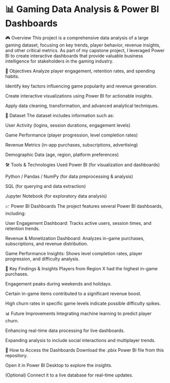 # 📊 Gaming Data Analysis & Power BI Dashboards
🎮 Overview
This project is a comprehensive data analysis of a large gaming dataset, focusing on key trends, player behavior, revenue insights, and other critical metrics. As part of my capstone project, I leveraged Power BI to create interactive dashboards that provide valuable business intelligence for stakeholders in the gaming industry.

📌 Objectives
Analyze player engagement, retention rates, and spending habits.

Identify key factors influencing game popularity and revenue generation.

Create interactive visualizations using Power BI for actionable insights.

Apply data cleaning, transformation, and advanced analytical techniques.

📂 Dataset
The dataset includes information such as:

User Activity (logins, session durations, engagement levels)

Game Performance (player progression, level completion rates)

Revenue Metrics (in-app purchases, subscriptions, advertising)

Demographic Data (age, region, platform preferences)

🛠️ Tools & Technologies Used
Power BI (for visualization and dashboards)

Python / Pandas / NumPy (for data preprocessing & analysis)

SQL (for querying and data extraction)

Jupyter Notebook (for exploratory data analysis)

📈 Power BI Dashboards
The project features several Power BI dashboards, including:

User Engagement Dashboard: Tracks active users, session times, and retention trends.

Revenue & Monetization Dashboard: Analyzes in-game purchases, subscriptions, and revenue distribution.

Game Performance Insights: Shows level completion rates, player progression, and difficulty analysis.

🚀 Key Findings & Insights
Players from Region X had the highest in-game purchases.

Engagement peaks during weekends and holidays.

Certain in-game items contributed to a significant revenue boost.

High churn rates in specific game levels indicate possible difficulty spikes.

📊 Future Improvements
Integrating machine learning to predict player churn.

Enhancing real-time data processing for live dashboards.

Expanding analysis to include social interactions and multiplayer trends.

📎 How to Access the Dashboards
Download the .pbix Power BI file from this repository.

Open it in Power BI Desktop to explore the insights.

(Optional) Connect it to a live database for real-time updates.
